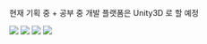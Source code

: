 
현재 기획 중 + 공부 중 
개발 플랫폼은 Unity3D 로 할 예정 

![](https://youtu.be/_S91dfkZ4oI)
![](https://youtu.be/E56-ekpz0rM)
![](https://youtu.be/V6fB7qmyD1A)
![](https://youtu.be/WG5wsrMmp6o)